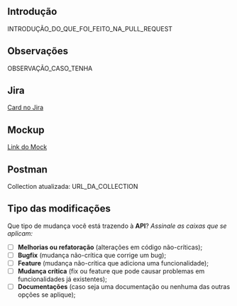 ## Introdução
INTRODUÇÃO_DO_QUE_FOI_FEITO_NA_PULL_REQUEST

## Observações
OBSERVAÇÃO_CASO_TENHA

## Jira
[Card no Jira](URL_DO_CARD)

## Mockup
[Link do Mock](URL_DO_MOCK)

## Postman
Collection atualizada: URL_DA_COLLECTION

## Tipo das modificações
Que tipo de mudança você está trazendo à **API**?
_Assinale as caixas que se aplicam:_
- [ ] **Melhorias ou refatoração** (alterações em código não-críticas);
- [ ] **Bugfix** (mudança não-crítica que corrige um bug);
- [ ] **Feature** (mudança não-crítica que adiciona uma funcionalidade);
- [ ] **Mudança crítica** (fix ou feature que pode causar problemas em funcionalidades já existentes);
- [ ] **Documentações** (caso seja uma documentação ou nenhuma das outras opções se aplique);
